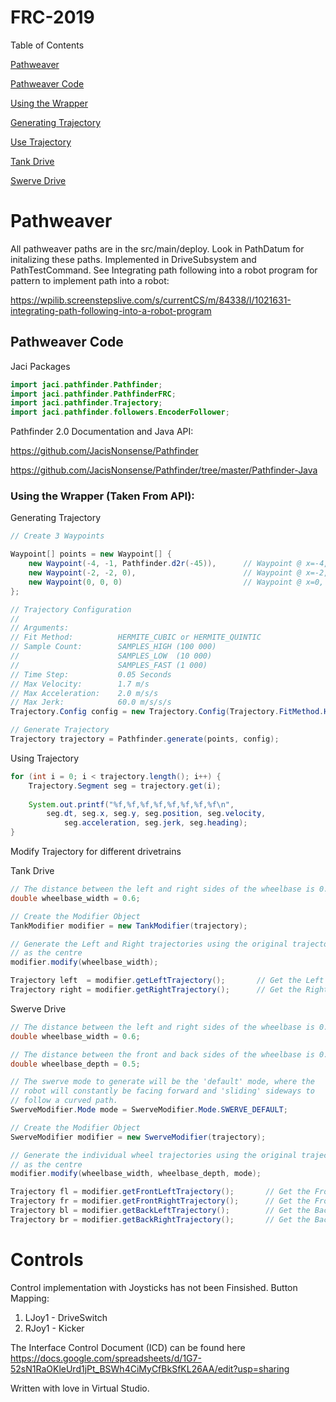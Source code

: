 # FRC-2019

Table of Contents

[Pathweaver](#pathweaver)

[Pathweaver Code](#pathcode)

[Using the Wrapper](#usewrapper)

[Generating Trajectory](#gentraj)

[Use Trajectory](#usetraj)

[Tank Drive](#tank)

[Swerve Drive](#swerve)

<a name="pathweaver"></a>
# Pathweaver
All pathweaver paths are in the src/main/deploy.
Look in PathDatum for initalizing these paths.
Implemented in DriveSubsystem and PathTestCommand.
See Integrating path following into a robot program for pattern to implement path into a robot:

https://wpilib.screenstepslive.com/s/currentCS/m/84338/l/1021631-integrating-path-following-into-a-robot-program


<a name="pathcode"></a>
## Pathweaver Code
Jaci Packages

```java
import jaci.pathfinder.Pathfinder;
import jaci.pathfinder.PathfinderFRC;
import jaci.pathfinder.Trajectory;
import jaci.pathfinder.followers.EncoderFollower;
```

Pathfinder 2.0 Documentation and Java API:

https://github.com/JacisNonsense/Pathfinder

https://github.com/JacisNonsense/Pathfinder/tree/master/Pathfinder-Java

<a name="usewrapper"></a>
### Using the Wrapper (Taken From API):

<a name="gentraj"></a>
Generating Trajectory

```java
// Create 3 Waypoints

Waypoint[] points = new Waypoint[] {
    new Waypoint(-4, -1, Pathfinder.d2r(-45)),      // Waypoint @ x=-4, y=-1, exit angle=-45 degrees
    new Waypoint(-2, -2, 0),                        // Waypoint @ x=-2, y=-2, exit angle=0 radians
    new Waypoint(0, 0, 0)                           // Waypoint @ x=0, y=0,   exit angle=0 radians
};

// Trajectory Configuration
//
// Arguments:
// Fit Method:          HERMITE_CUBIC or HERMITE_QUINTIC
// Sample Count:        SAMPLES_HIGH (100 000)
//                      SAMPLES_LOW  (10 000)
//                      SAMPLES_FAST (1 000)
// Time Step:           0.05 Seconds
// Max Velocity:        1.7 m/s
// Max Acceleration:    2.0 m/s/s
// Max Jerk:            60.0 m/s/s/s
Trajectory.Config config = new Trajectory.Config(Trajectory.FitMethod.HERMITE_CUBIC, Trajectory.Config.SAMPLES_HIGH, 0.05, 1.7, 2.0, 60.0);

// Generate Trajectory
Trajectory trajectory = Pathfinder.generate(points, config);
```

<a name="usetraj"></a>
Using Trajectory

```java
for (int i = 0; i < trajectory.length(); i++) {
    Trajectory.Segment seg = trajectory.get(i);
    
    System.out.printf("%f,%f,%f,%f,%f,%f,%f,%f\n", 
        seg.dt, seg.x, seg.y, seg.position, seg.velocity, 
            seg.acceleration, seg.jerk, seg.heading);
}
```
Modify Trajectory for different drivetrains

<a name="tank"></a>
Tank Drive
```java
// The distance between the left and right sides of the wheelbase is 0.6m
double wheelbase_width = 0.6;

// Create the Modifier Object
TankModifier modifier = new TankModifier(trajectory);

// Generate the Left and Right trajectories using the original trajectory
// as the centre
modifier.modify(wheelbase_width);

Trajectory left  = modifier.getLeftTrajectory();       // Get the Left Side
Trajectory right = modifier.getRightTrajectory();      // Get the Right Side
```

<a name="swerve"></a>
Swerve Drive
```java
// The distance between the left and right sides of the wheelbase is 0.6m
double wheelbase_width = 0.6;

// The distance between the front and back sides of the wheelbase is 0.5m
double wheelbase_depth = 0.5;

// The swerve mode to generate will be the 'default' mode, where the 
// robot will constantly be facing forward and 'sliding' sideways to 
// follow a curved path.
SwerveModifier.Mode mode = SwerveModifier.Mode.SWERVE_DEFAULT;

// Create the Modifier Object
SwerveModifier modifier = new SwerveModifier(trajectory);

// Generate the individual wheel trajectories using the original trajectory
// as the centre
modifier.modify(wheelbase_width, wheelbase_depth, mode);

Trajectory fl = modifier.getFrontLeftTrajectory();       // Get the Front Left wheel
Trajectory fr = modifier.getFrontRightTrajectory();      // Get the Front Right wheel
Trajectory bl = modifier.getBackLeftTrajectory();        // Get the Back Left wheel
Trajectory br = modifier.getBackRightTrajectory();       // Get the Back Right wheel
```

<a name="controls"></a>
# Controls
Control implementation with Joysticks has not been Finsished.
Button Mapping:
1. LJoy1 - DriveSwitch
2. RJoy1 - Kicker

The Interface Control Document (ICD) can be found here
https://docs.google.com/spreadsheets/d/1G7-52sN1RaOKleUrd1jPt_BSWh4CiMyCfBkSfKL26AA/edit?usp=sharing

Written with love in Virtual Studio.
